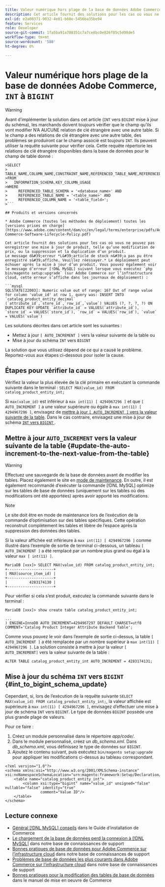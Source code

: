 ```yaml
---
title: Valeur numérique hors plage de la base de données Adobe Commerce, "INT" par "BIGINT"
description: Cet article fournit des solutions pour les cas où vous ne pouvez pas enregistrer une mise à jour de produit, telle qu’une modification de prix, ou la suppression et la duplication d’un produit.
exl-id: e2a00371-9032-4e81-b60e-5456ba35be94
feature: Services
role: Developer
source-git-commit: 1fa5ba91a788351c7a7ce8bc0e826f05c5d98de5
workflow-type: tm+mt
source-wordcount: '588'
ht-degree: 0%

---
```


# Valeur numérique hors plage de la base de données Adobe Commerce, `INT` à `BIGINT`

>[!WARNING]
>
>Avant d’implémenter la solution dans cet article (`INT` vers `BIGINT` mise à jour du schéma), les marchands doivent toujours vérifier que le champ qu’ils vont modifier N’A AUCUNE relation de clé étrangère avec une autre table. Si le champ a des relations de clé étrangère avec une autre table, des problèmes se produiront car le champ associé est toujours `INT`. Ils peuvent utiliser la requête suivante pour vérifier cela. Cette requête répertorie les relations de clé étrangère disponibles dans la base de données pour le champ de table donné :
>
```mysql
>SELECT 
>     TABLE_NAME,COLUMN_NAME,CONSTRAINT_NAME,REFERENCED_TABLE_NAME,REFERENCED_COLUMN_NAME
>FROM
>   INFORMATION_SCHEMA.KEY_COLUMN_USAGE
>WHERE
>     REFERENCED_TABLE_SCHEMA = '<database_name>' AND
>     REFERENCED_TABLE_NAME = '<table_name>' AND
>     REFERENCED_COLUMN_NAME = '<table_field>';
>```

## Produits et versions concernés

* Adobe Commerce (toutes les méthodes de déploiement) toutes les [versions prises en charge](https://www.adobe.com/content/dam/cc/en/legal/terms/enterprise/pdfs/Adobe-Commerce-Software-Lifecycle-Policy.pdf)

Cet article fournit des solutions pour les cas où vous ne pouvez pas enregistrer une mise à jour de produit, telle qu’une modification de prix, ou la suppression et la duplication d’un produit.
Le message d&#39;erreur *L&#39;article de stock n&#39;a pas pu être enregistré s&#39;affiche. Veuillez réessayer.* Le déploiement peut échouer après la mise à jour d’un produit. Vous pouvez également voir le message d’erreur [!DNL MySQL] suivant lorsque vous exécutez `php bin/magento setup:upgrade` (sur Adobe Commerce sur l’infrastructure cloud, cette erreur s’affiche dans les journaux de déploiement) :

```mysql
SQLSTATE[22003]: Numeric value out of range: 167 Out of range value for column 'value_id' at row 1, query was: INSERT INTO `catalog_product_entity_decimal` (`attribute_id`,`store_id`,`row_id`,`value`) VALUES (?, ?, ?, ?) ON DUPLICATE KEY UPDATE `attribute_id` = VALUES(`attribute_id`), `store_id` = VALUES(`store_id`), `row_id` = VALUES(`row_id`), `value` = VALUES(`value`)
```

Les solutions décrites dans cet article sont les suivantes :
* Mettez à jour `[ AUTO_INCREMENT ]` vers la valeur suivante de la table ou
* Mise à jour du schéma `INT` vers `BIGINT`

La solution que vous utilisez dépend de ce qui a causé le problème. Reportez-vous aux étapes ci-dessous pour isoler la cause.

## Étapes pour vérifier la cause


Vérifiez la valeur la plus élevée de la clé primaire en exécutant la commande suivante dans le terminal : `SELECT MAX(value_id) FROM catalog_product_entity_int;`

Si `max(value_id)` est inférieur à `max int(11) [ 4294967296 ]` et que `[ AUTO_INCREMENT ]` a une valeur supérieure ou égale à `max int(11) [ 4294967296 ]`, envisagez de [mettre à jour `[ AUTO_INCREMENT ]` vers la valeur suivante de la table](#update-the-auto-increment-to-the-next-value-from-the-table). Dans le cas contraire, envisagez une mise à jour de schéma [`INT` vers `BIGINT` ](#int_to_bigint_schema_update).

## Mettre à jour `AUTO_INCREMENT` vers la valeur suivante de la table {#update-the-auto-increment-to-the-next-value-from-the-table}

>[!WARNING]
>
>Effectuez une sauvegarde de la base de données avant de modifier les tables. Placez également le site en [mode de maintenance](https://experienceleague.adobe.com/docs/commerce-operations/configuration-guide/setup/application-modes.html#maintenance-mode). En outre, il est également recommandé d’exécuter la commande [!DNL MySQL] optimize sur les tables de base de données (uniquement sur les tables où des modifications ont été apportées) après avoir apporté les modifications.

>[!NOTE]
>
>Le site doit être en mode de maintenance lors de l’exécution de la commande d’optimisation sur des tables spécifiques. Cette opération reconstruit complètement les tables et libère de l’espace après la suppression des données des tables.

Si la valeur affichée est inférieure à `max int(11) [ 4294967296 ]` comme illustré dans l’exemple de sortie de terminal ci-dessous, un tableau `[ AUTO_INCREMENT ]` a été remplacé par un nombre plus grand ou égal à la valeur `max [ int(11) ]`.

```mariadb
MariaDB [xxx]> SELECT MAX(value_id) FROM catalog_product_entity_int;
+---------------------+
| MAX(source_item_id) |
+---------------------+
|          4283174130 |
+---------------------+
```

Pour vérifier si cela s’est produit, exécutez la commande suivante dans le terminal :

```
MariaDB [xxx]> show create table catalog_product_entity_int;

...
) ENGINE=InnoDB AUTO_INCREMENT=4294967297 DEFAULT CHARSET=utf8 COMMENT='Catalog Product Integer Attribute Backend Table';
```

Comme vous pouvez le voir dans l’exemple de sortie ci-dessus, la table `[ AUTO_INCREMENT ]` a été remplacée par un nombre supérieur à `max int(11) [ 4294967296 ]`. La solution consiste à mettre à jour la valeur `[ AUTO_INCREMENT]` vers la valeur suivante de la table :

```
ALTER TABLE catalog_product_entity_int AUTO_INCREMENT = 4283174131;
```

## Mise à jour du schéma `INT` vers `BIGINT` {#int_to_bigint_schema_update}

Cependant, si, lors de l’exécution de la requête suivante `SELECT MAX(value_id) FROM catalog_product_entity_int;`, la valeur affichée est supérieure à `max int(11) [ 4294967296 ]`, envisagez d’effectuer une mise à jour de schéma `INT` vers `BIGINT`. Le type de données `BIGINT` possède une plus grande plage de valeurs.

Pour ce faire :

1. Créez un module personnalisé dans le répertoire *app/code/*.
1. Dans le module personnalisé, créez un *db_schema.xml*. Dans *db_schema.xml*, vous définissez le type de données sur `BIGINT`.
1. Ajoutez le contenu suivant, puis exécutez `bin/magento setup:upgrade` pour appliquer les modifications ci-dessus au tableau correspondant.

```
<?xml version="1.0"?>
<schema xmlns:xsi="http://www.w3.org/2001/XMLSchema-instance" xsi:noNamespaceSchemaLocation="urn:magento:framework:Setup/Declaration/Schema/etc/schema.xsd">
    <table name="catalog_product_entity_int">
        <column xsi:type="bigint" name="value_id" unsigned="false" nullable="false" identity="true"
                comment="Value ID"/>
    </table>
</schema>
```


## Lecture connexe

* [Général [!DNL MySQL] conseils](https://experienceleague.adobe.com/docs/commerce-operations/installation-guide/prerequisites/database-server/mysql.html) dans le Guide d’installation de Commerce
* [Le chargement de la base de données perd la connexion à [!DNL MySQL]](https://experienceleague.adobe.com/docs/commerce-knowledge-base/kb/troubleshooting/database/database-upload-loses-connection-to-mysql.html) dans notre base de connaissances de support
* [Bonnes pratiques de base de données pour Adobe Commerce sur l’infrastructure cloud](https://experienceleague.adobe.com/docs/commerce-knowledge-base/kb/best-practices/database/database-best-practices-for-magento-commerce-cloud.html) dans notre base de connaissances de support
* [Problèmes de base de données les plus courants dans Adobe Commerce sur l’infrastructure cloud](https://experienceleague.adobe.com/docs/commerce-knowledge-base/kb/best-practices/database/most-common-database-issues-in-magento-commerce-cloud.html) dans notre base de connaissances de support
* [ Bonnes pratiques pour la modification des tables de base de données](https://experienceleague.adobe.com/en/docs/commerce-operations/implementation-playbook/best-practices/development/modifying-core-and-third-party-tables#why-adobe-recommends-avoiding-modifications) dans le manuel de mise en oeuvre de Commerce

